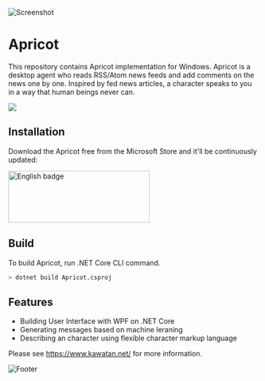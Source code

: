 ![Screenshot](https://user-images.githubusercontent.com/62847426/79295080-c5080f00-7f12-11ea-9c2f-6a80a9b9d2d8.png "Screenshot")

# Apricot

This repository contains Apricot implementation for Windows. Apricot is a desktop agent who reads RSS/Atom news feeds and add comments on the news one by one.
Inspired by fed news articles, a character speaks to you in a way that human beings never can.

![](https://github.com/milchchan/Apricot/workflows/.NET%20Core/badge.svg)

## Installation

Download the Apricot free from the Microsoft Store and it'll be continuously updated:

<a href='https://www.microsoft.com/store/apps/9WZDNCRDT09Q'><img src='https://assets.windowsphone.com/85864462-9c82-451e-9355-a3d5f874397a/English_get-it-from-MS_InvariantCulture_Default.png' alt='English badge' width="284" height="104" style='width: 284px; height: 104px;'/></a>

### 

## Build

To build Apricot, run .NET Core CLI command.

```sh
> dotnet build Apricot.csproj
```

## Features

* Building User Interface with WPF on .NET Core
* Generating messages based on machine leraning
* Describing an character using flexible character markup language

Please see https://www.kawatan.net/ for more information.

![Footer](https://user-images.githubusercontent.com/62847426/79295104-d3eec180-7f12-11ea-991c-881e0a2a3540.png)

